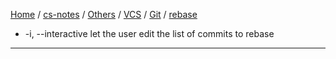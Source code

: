 [Home](https://mengxianbin.github.io) /
[cs-notes](https://mengxianbin.github.io/cs-notes/site) /
[Others](https://mengxianbin.github.io/cs-notes/site/Others) /
[VCS](https://mengxianbin.github.io/cs-notes/site/Others/VCS) /
[Git](https://mengxianbin.github.io/cs-notes/site/Others/VCS/Git) /
[rebase](https://mengxianbin.github.io/cs-notes/site/Others/VCS/Git/rebase)

* -i, --interactive     let the user edit the list of commits to rebase

---
